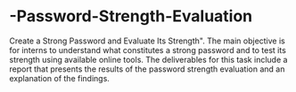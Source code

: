 # -Password-Strength-Evaluation
 Create a Strong Password and Evaluate Its Strength". The main objective is for interns to understand what constitutes a strong password and to test its strength using available online tools. The deliverables for this task include a report that presents the results of the password strength evaluation and an explanation of the findings.
